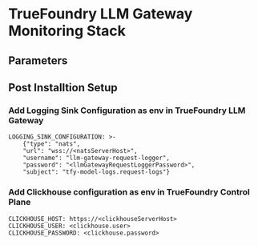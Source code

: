 # TrueFoundry LLM Gateway Monitoring Stack

## Parameters

## Post Installtion Setup
### Add Logging Sink Configuration as env in TrueFoundry LLM Gateway

```
LOGGING_SINK_CONFIGURATION: >-
    {"type": "nats", 
    "url": "wss://<natsServerHost>", 
    "username": "llm-gateway-request-logger", 
    "password": "<llmGatewayRequestLoggerPassword>", 
    "subject": "tfy-model-logs.request-logs"}
```

### Add Clickhouse configuration as env in TrueFoundry Control Plane

```
CLICKHOUSE_HOST: https://<clickhouseServerHost>
CLICKHOUSE_USER: <clickhouse.user>
CLICKHOUSE_PASSWORD: <clickhouse.password>
```